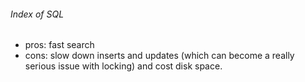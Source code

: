###### Index of SQL
- pros: fast search
- cons: slow down inserts and updates (which can become a really serious issue with locking) and cost disk space.